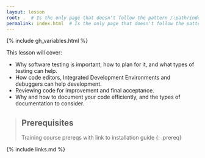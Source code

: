 ```yaml
---
layout: lesson
root: .  # Is the only page that doesn't follow the pattern /:path/index.html
permalink: index.html  # Is the only page that doesn't follow the pattern /:path/index.html
---
```


{% include gh_variables.html %}

<p>This lesson will cover:</p>

<ul>
  <li>Why software testing is important, how to plan for it, and what types of testing can help.</li>
  <li>How code editors, Integrated Development Environments and debuggers can help development.</li>
  <li>Reviewing code for improvement and final acceptance.</li>
  <li>Why and how to document your code efficiently, and the types of documentation to consider.</li>
</ul>

> ## Prerequisites
>
> Training course prereqs with link to installation guide
{: .prereq}

[curriculum-handbook]: https://carpentries.github.io/curriculum-development/
[tech-intro]: https://carpentries.github.io/curriculum-development/technological-introductions.html

{% include links.md %}

